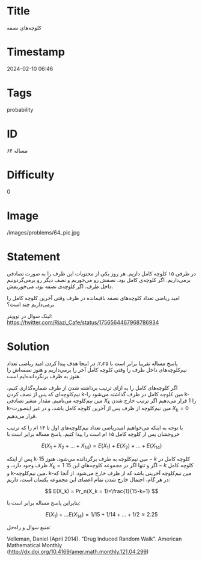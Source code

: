 # Title
کلوچه‌های نصفه
# Timestamp
2024-02-10 06:46
# Tags
probability
# ID
مساله ۶۴
# Difficulty
0
# Image
/images/problems/64_pic.jpg
# Statement
در ظرفی ۱۵ کلوچه کامل داریم. هر روز یکی از محتویات این ظرف را به صورت تصادفی برمی‌داریم. اگر کلوچه‌ی کامل بود، نصفش رو می‌خوریم و نصف دیگر رو برمی‌گردونیم داخل ظرف. اگر کلوچه‌ی نصفه بود، می‌خوریمش.

امید ریاضی تعداد کلوچه‌های نصفه باقیمانده در ظرف وقتی آخرین کلوچه کامل را برمی‌داریم چند است؟

لینک سوال در توویتر: https://twitter.com/Riazi_Cafe/status/1756564467968786934

# Solution
پاسخ مساله تقریبا برابر است با ۲٫۲۵. در اینجا هدف  پیدا کردن امید ریاضی تعداد نیم‌کلوچه‌های داخل ظرف را وقتی کلوچه کامل آخر را برمی‌داریم و هنوز نصفه‌اش را هنوز به ظرف برنگردانده‌ایم است.

اگر کلوچه‌های کامل را به ازای ترتیب برداشته شدن از ظرف شماره‌گذاری کنیم، نیم‌کلوچه‌ای که پس از نصف کردن k-مین کلوچه کامل در ظرف گذاشته می‌شود را k-مین نیم‌کلوچه می‌نامیم. مقدار متغیر تصادفی $X_k$ را 1 قرار می‌دهیم اگر ترتیب خارج شدن k-مین نیم‌کلوچه از ظرف پس از آخرین کلوچه کامل باشد، و در غیر اینصورت $X_k=0‏$‎ قرار می‌دهیم.

با توجه به اینکه می‌خواهیم امیدریاضی تعداد نیم‌کلوچه‌های اول تا ۱۴ ام را که ترتیب خروجشان پس از کلوچه کامل ۱۵ ام است را پیدا کنیم، پاسخ مساله برابر است با

$$
E(X_1+X_2+...+X_{14}) = E(X_1)+E(X_2)+...+E(X_{14})
$$

پس از اینکه k-مین نیم‌کلوچه به ظرف برگردانده می‌شود، هنوز $15-k‏$‎ کلوچه کامل در ظرف وجود دارد، و $X_k=1‏$‎ اگر و تنها اگر در مجموعه کلوچه‌های این $15-k‏$‎ کلوچه کامل و k-مین نیم‌کلوچه، k-مین نیم‌کلوچه آخرینی باشد که از ظرف خارج می‌شود. از آنجا که در هر گام، احتمال خارج شدن تمام اعضای این مجموعه یکسان است، داریم:

$$
E(X_k) = Pr_n(X_k = 1)=\frac{1}{15-k+1}
$$

بنابراین پاسخ مساله برابر است با:

$$
E(X_1)+...E(X_{14}) = 1/15+1/14+...+1/2 \approx 2.25
$$

منبع سوال و راه‌حل:

 Velleman, Daniel (April 2014). "Drug Induced Random Walk". American Mathematical Monthly
 (http://dx.doi.org/10.4169/amer.math.monthly.121.04.299)

